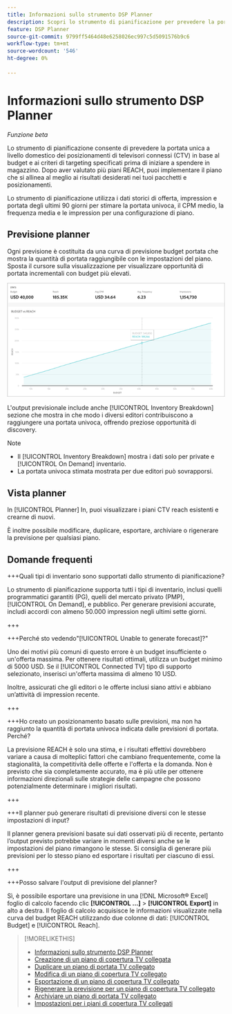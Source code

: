 ```yaml
---
title: Informazioni sullo strumento DSP Planner
description: Scopri lo strumento di pianificazione per prevedere la portata unica dei posizionamenti di TV connesse (CTV) in base al budget e ai criteri di targeting specificati.
feature: DSP Planner
source-git-commit: 9799ff5464d48e6258026ec997c5d5091576b9c6
workflow-type: tm+mt
source-wordcount: '546'
ht-degree: 0%

---
```



# Informazioni sullo strumento DSP Planner

<!-- rename all titles/descriptions from "CTV reach planner" to "campaign reach planner" -->

*Funzione beta*

Lo strumento di pianificazione consente di prevedere la portata unica a livello domestico dei posizionamenti di televisori connessi (CTV) in base al budget e ai criteri di targeting specificati prima di iniziare a spendere in magazzino. Dopo aver valutato più piani REACH, puoi implementare il piano che si allinea al meglio ai risultati desiderati nei tuoi pacchetti e posizionamenti.

Lo strumento di pianificazione utilizza i dati storici di offerta, impression e portata degli ultimi 90 giorni per stimare la portata univoca, il CPM medio, la frequenza media e le impression per una configurazione di piano.

## Previsione planner

Ogni previsione è costituita da una curva di previsione budget portata che mostra la quantità di portata raggiungibile con le impostazioni del piano. Sposta il cursore sulla visualizzazione per visualizzare opportunità di portata incrementali con budget più elevati.

![Previsione planner](/help/dsp/assets/planner-forecast.png "Previsione planner")

L&#39;output previsionale include anche [!UICONTROL Inventory Breakdown] sezione che mostra in che modo i diversi editori contribuiscono a raggiungere una portata univoca, offrendo preziose opportunità di discovery.

>[!NOTE]
>
>* Il [!UICONTROL Inventory Breakdown] mostra i dati solo per private e [!UICONTROL On Demand] inventario.
>* La portata univoca stimata mostrata per due editori può sovrapporsi.

## Vista planner

In [!UICONTROL Planner] In, puoi visualizzare i piani CTV reach esistenti e crearne di nuovi.

È inoltre possibile modificare, duplicare, esportare, archiviare o rigenerare la previsione per qualsiasi piano.

## Domande frequenti

+++Quali tipi di inventario sono supportati dallo strumento di pianificazione?

Lo strumento di pianificazione supporta tutti i tipi di inventario, inclusi quelli programmatici garantiti (PG), quelli del mercato privato (PMP), [!UICONTROL On Demand], e pubblico. Per generare previsioni accurate, includi accordi con almeno 50.000 impression negli ultimi sette giorni.

+++

+++Perché sto vedendo&quot;[!UICONTROL Unable to generate forecast]?&quot;

Uno dei motivi più comuni di questo errore è un budget insufficiente o un&#39;offerta massima. Per ottenere risultati ottimali, utilizza un budget minimo di 5000 USD. Se il [!UICONTROL Connected TV] tipo di supporto selezionato, inserisci un&#39;offerta massima di almeno 10 USD.

Inoltre, assicurati che gli editori o le offerte inclusi siano attivi e abbiano un’attività di impression recente.

+++

+++Ho creato un posizionamento basato sulle previsioni, ma non ha raggiunto la quantità di portata univoca indicata dalle previsioni di portata. Perché?

La previsione REACH è solo una stima, e i risultati effettivi dovrebbero variare a causa di molteplici fattori che cambiano frequentemente, come la stagionalità, la competitività delle offerte e l&#39;offerta e la domanda. Non è previsto che sia completamente accurato, ma è più utile per ottenere informazioni direzionali sulle strategie delle campagne che possono potenzialmente determinare i migliori risultati.

+++

+++Il planner può generare risultati di previsione diversi con le stesse impostazioni di input?

Il planner genera previsioni basate sui dati osservati più di recente, pertanto l’output previsto potrebbe variare in momenti diversi anche se le impostazioni del piano rimangono le stesse. Si consiglia di generare più previsioni per lo stesso piano ed esportare i risultati per ciascuno di essi.

+++

+++Posso salvare l&#39;output di previsione del planner?

Sì, è possibile esportare una previsione in una [!DNL Microsoft® Excel] foglio di calcolo facendo clic **[!UICONTROL ...]** > **[!UICONTROL Export]** in alto a destra. Il foglio di calcolo acquisisce le informazioni visualizzate nella curva del budget REACH utilizzando due colonne di dati: [!UICONTROL Budget] e [!UICONTROL Reach].

>[!MORELIKETHIS]
>
>* [Informazioni sullo strumento DSP Planner](planner-about.md)
>* [Creazione di un piano di copertura TV collegata](planner-create.md)
>* [Duplicare un piano di portata TV collegato](planner-duplicate.md)
>* [Modifica di un piano di copertura TV collegato](planner-edit.md)
>* [Esportazione di un piano di copertura TV collegato](planner-export.md)
>* [Rigenerare la previsione per un piano di copertura TV collegato](planner-forecast.md)
>* [Archiviare un piano di portata TV collegato](planner-archive.md)
>* [Impostazioni per i piani di copertura TV collegati](planner-settings.md)
